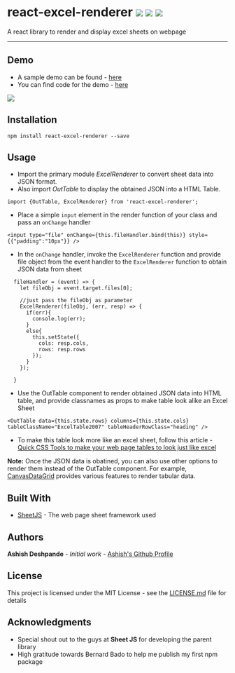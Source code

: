 # react-excel-renderer ![](https://img.shields.io/npm/l/react-excel-renderer.svg?style=flat) ![](https://img.shields.io/npm/v/react-excel-renderer.svg?style=flat) ![](https://img.shields.io/npm/dt/react-excel-renderer.svg?style=flat)
A react library to render and display excel sheets on webpage

---

## Demo
* A sample demo can be found - [here](https://ashishd751.github.io/excel-renderer-demo/)
* You can find code for the demo - [here](https://github.com/ashishd751/excel-renderer-demo)

![](https://github.com/ashishd751/excel-renderer-demo/blob/master/public/DemoSample.gif)

## Installation

```
npm install react-excel-renderer --save
```

## Usage
* Import the primary module *ExcelRenderer* to convert sheet data into JSON format. 
* Also import *OutTable* to display the obtained JSON into a HTML Table.
```
import {OutTable, ExcelRenderer} from 'react-excel-renderer';
```
* Place a simple `input` element in the render function of your class and pass an `onChange` handler
```
<input type="file" onChange={this.fileHandler.bind(this)} style={{"padding":"10px"}} />
```
* In the `onChange` handler, invoke the `ExcelRenderer` function and provide file object from the event handler to the `ExcelRenderer` function to obtain JSON data from sheet
```
  fileHandler = (event) => {
    let fileObj = event.target.files[0];

    //just pass the fileObj as parameter
    ExcelRenderer(fileObj, (err, resp) => {
      if(err){
        console.log(err);            
      }
      else{
        this.setState({
          cols: resp.cols,
          rows: resp.rows
        });
      }
    });               

  }
```
* Use the OutTable component to render obtained JSON data into HTML table, and provide classnames as props to make table look alike an Excel Sheet
```
<OutTable data={this.state.rows} columns={this.state.cols} tableClassName="ExcelTable2007" tableHeaderRowClass="heading" />
```
* To make this table look more like an excel sheet, follow this article - [Quick CSS Tools to make your web page tables to look just like excel](https://www.cogniview.com/articles-resources/quick-css-tools-for-making-your-web-tables-look-just-like-excel)


**Note:** Once the JSON data is obatined, you can also use other options to render them instead of the OutTable component. For example, [CanvasDataGrid](https://github.com/TonyGermaneri/canvas-datagrid) provides various features to render tabular data.


## Built With
* [SheetJS](https://github.com/SheetJS/js-xlsx) - The web page sheet framework used


## Authors
**Ashish Deshpande** - *Initial work* - [Ashish's Github Profile](https://github.com/ashishd751)

## License
This project is licensed under the MIT License - see the [LICENSE.md](https://github.com/ashishd751/react-excel-renderer/blob/master/LICENSE) file for details

## Acknowledgments
* Special shout out to the guys at **Sheet JS** for developing the parent library
* High gratitude towards Bernard Bado to help me publish my first npm package


